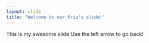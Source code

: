 ```yaml
---
layout: slide
title: "Welcome to our Kris's slide!"
---
```


This is my awesome slide
Use the left arrow to go back!
